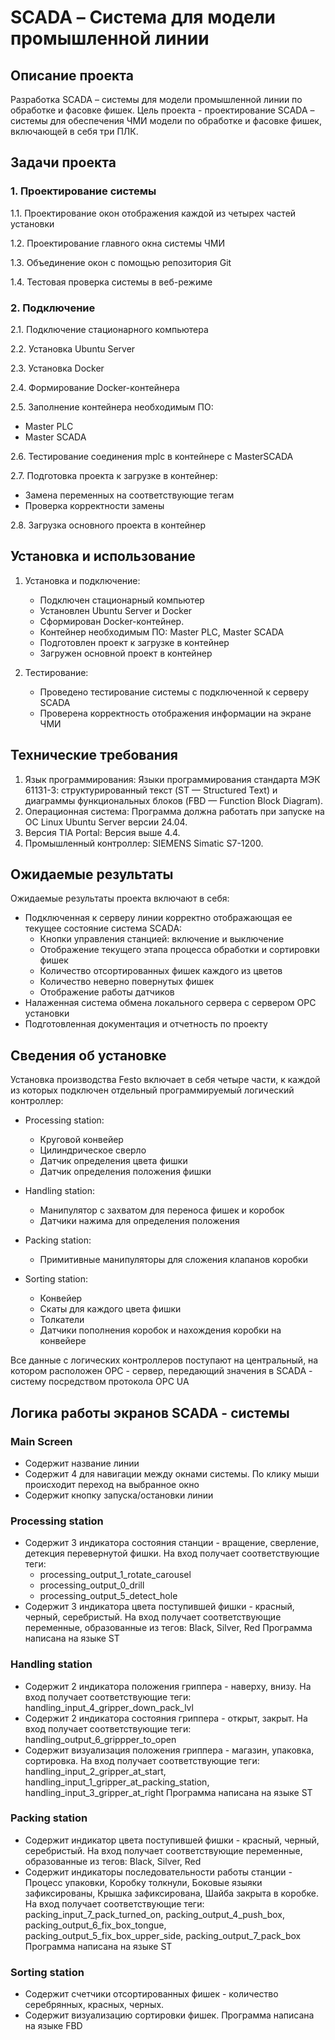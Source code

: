 # SCADA – Система для модели промышленной линии

## Описание проекта

Разработка SCADA – системы для модели промышленной линии по обработке и фасовке фишек. Цель проекта - проектирование SCADA – системы для обеспечения ЧМИ модели по обработке и фасовке фишек, включающей в себя три ПЛК.


## Задачи проекта

### 1. Проектирование системы

1.1. Проектирование окон отображения каждой из четырех частей установки

1.2. Проектирование главного окна системы ЧМИ

1.3. Объединение окон с помощью репозитория Git

1.4. Тестовая проверка системы в веб-режиме

### 2. Подключение

2.1. Подключение стационарного компьютера

2.2. Установка Ubuntu Server

2.3. Установка Docker

2.4. Формирование Docker-контейнера

2.5. Заполнение контейнера необходимым ПО:
   - Master PLC
   - Master SCADA

2.6. Тестирование соединения mplc в контейнере с MasterSCADA

2.7. Подготовка проекта к загрузке в контейнер:
   - Замена переменных на соответствующие тегам
   - Проверка корректности замены

2.8. Загрузка основного проекта в контейнер


## Установка и использование

1. Установка и подключение:
   - Подключен стационарный компьютер
   - Установлен Ubuntu Server и Docker
   - Сформирован Docker-контейнер.
   - Контейнер необходимым ПО: Master PLC, Master SCADA
   - Подготовлен проект к загрузке в контейнер
   - Загружен основной проект в контейнер

2. Тестирование:
   - Проведено тестирование системы с подключенной к серверу SCADA
   - Проверена корректность отображения информации на экране ЧМИ

## Технические требования

1. Язык программирования: Языки программирования стандарта МЭК 61131-3: структурированный текст (ST — Structured Text) и диаграммы функциональных блоков (FBD — Function Block Diagram).
2. Операционная система: Программа должна работать при запуске на ОС Linux Ubuntu Server версии 24.04.
3. Версия TIA Portal: Версия выше 4.4.
4. Промышленный контроллер: SIEMENS Simatic S7-1200.

## Ожидаемые результаты

Ожидаемые результаты проекта включают в себя:

- Подключенная к серверу линии корректно отображающая ее текущее состояние система SCADA:
  - Кнопки управления станцией: включение и выключение
  - Отображение текущего этапа процесса обработки и сортировки фишек
  - Количество отсортированных фишек каждого из цветов
  - Количество неверно повернутых фишек
  - Отображение работы датчиков
- Налаженная система обмена локального сервера с сервером OPC установки
- Подготовленная документация и отчетность по проекту

## Сведения об установке

Установка производства Festo включает в себя четыре части, к каждой из которых подключен отдельный программируемый логический контроллер:

- Processing station: 
  - Круговой конвейер
  - Цилиндрическое сверло
  - Датчик определения цвета фишки
  - Датчик определения положения фишки

- Handling station: 
  - Манипулятор с захватом для переноса фишек и коробок
  - Датчики нажима для определения положения

- Packing station: 
  - Примитивные манипуляторы для сложения клапанов коробки

- Sorting station: 
  - Конвейер
  - Скаты для каждого цвета фишки
  - Толкатели
  - Датчики пополнения коробок и нахождения коробки на конвейере

Все данные с логических контроллеров поступают на центральный, на котором расположен OPC - сервер, передающий значения в SCADA - систему посредством протокола OPC UA

## Логика работы экранов SCADA - системы

### Main Screen
 - Содержит название линии
 - Содержит 4 для навигации между окнами системы. По клику мыши происходит переход на выбранное окно
 - Содержит кнопку запуска/остановки линии

### Processing station
 - Содержит 3 индикатора состояния станции - вращение, сверление, детекция перевернутой фишки. На вход получает соответствующие теги:
   - processing_output_1_rotate_carousel
   - processing_output_0_drill
   - processing_output_5_detect_hole
 - Содержит 3 индикатора цвета поступившей фишки - красный, черный, серебристый. На вход получает соответствующие переменные, образованные из тегов: Black, Silver, Red
Программа написана на языке ST

### Handling station
 - Содержит 2 индикатора положения гриппера - наверху, внизу. На вход получает соответствующие теги: handling_input_4_gripper_down_pack_lvl
 - Содержит 2 индикатора состояния гриппера - открыт, закрыт. На вход получает соответствующие теги: handling_output_6_grippper_to_open
 - Содержит визуализация положения гриппера - магазин, упаковка, сортировка. На вход получает соответствующие теги: handling_input_2_gripper_at_start, handling_input_1_gripper_at_packing_station, handling_input_3_gripper_at_right
Программа написана на языке ST

### Packing station
 - Содержит индикатор цвета поступившей фишки - красный, черный, серебристый. На вход получает соответствующие переменные, образованные из тегов: Black, Silver, Red
 - Содержит индикаторы последовательности работы станции - Процесс упаковки, Коробку толкнули, Боковые языяки зафиксированы, Крышка зафиксирована, Шайба закрыта в коробке. На вход получает соответствующие теги: packing_input_7_pack_turned_on, packing_output_4_push_box, packing_output_6_fix_box_tongue, packing_output_5_fix_box_upper_side, packing_output_7_pack_box
Программа написана на языке ST

### Sorting station
 - Содержит счетчики отсортированных фишек - количество серебрянных, красных, черных.
 - Содержит визуализацию сортировки фишек.
Программа написана на языке FBD
